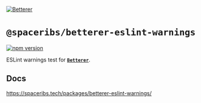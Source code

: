 [![Betterer](https://raw.githubusercontent.com/phenomnomnominal/betterer/master/website/static/img/header.png)](https://phenomnomnominal.github.io/betterer/)

# `@spaceribs/betterer-eslint-warnings`

[![npm version](https://img.shields.io/npm/v/@spaceribs/betterer-eslint-warnings.svg)](https://www.npmjs.com/package/@spaceribs/betterer-eslint-warnings)

ESLint warnings test for [**`Betterer`**](https://github.com/phenomnomnominal/betterer).

## Docs

<https://spaceribs.tech/packages/betterer-eslint-warnings/>
